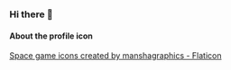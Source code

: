### Hi there 👋

<!--
**spacebiology/spacebiology** is a ✨ _special_ ✨ repository because its `README.md` (this file) appears on your GitHub profile.

Here are some ideas to get you started:

- 🔭 I’m currently working on ...
- 🌱 I’m currently learning ...
- 👯 I’m looking to collaborate on ...
- 🤔 I’m looking for help with ...
- 💬 Ask me about ...
- 📫 How to reach me: ...
- 😄 Pronouns: ...
- ⚡ Fun fact: ...
-->

#### About the profile icon 
<a href="https://www.flaticon.com/free-icons/space-game" title="space game icons">Space game icons created by manshagraphics - Flaticon</a>
